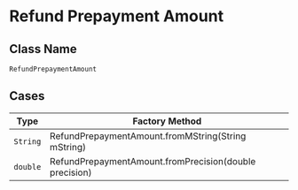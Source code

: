 
# Refund Prepayment Amount

## Class Name

`RefundPrepaymentAmount`

## Cases

| Type | Factory Method |
|  --- | --- |
| `String` | RefundPrepaymentAmount.fromMString(String mString) |
| `double` | RefundPrepaymentAmount.fromPrecision(double precision) |

